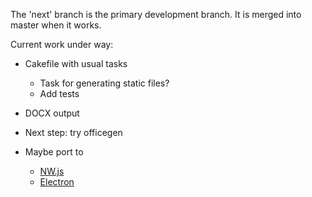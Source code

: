 The 'next' branch is the primary development branch. It is merged into master
when it works.

Current work under way:

- Cakefile with usual tasks
  - Task for generating static files?
  - Add tests

- DOCX output
 - Next step: try officegen

- Maybe port to
  - [NW.js](https://github.com/nwjs/nw.js)
  - [Electron]()

